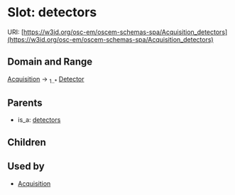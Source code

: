 
# Slot: detectors



URI: [https://w3id.org/osc-em/oscem-schemas-spa/Acquisition_detectors](https://w3id.org/osc-em/oscem-schemas-spa/Acquisition_detectors)


## Domain and Range

[Acquisition](Acquisition.md) &#8594;  <sub>1..\*</sub> [Detector](Detector.md)

## Parents

 *  is_a: [detectors](detectors.md)

## Children


## Used by

 * [Acquisition](Acquisition.md)
